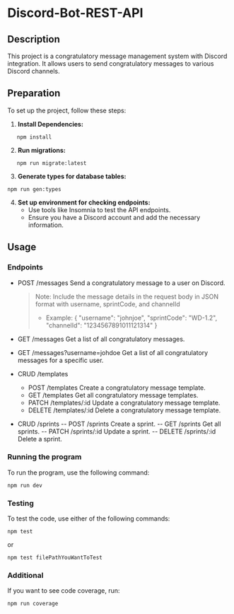# Discord-Bot-REST-API

## Description

This project is a congratulatory message management system with Discord integration. It allows users to send congratulatory messages to various Discord channels.

## Preparation

To set up the project, follow these steps:

1. **Install Dependencies:**

```
   npm install
```

2. **Run migrations:**

```
   npm run migrate:latest
```

3. **Generate types for database tables:**

```
npm run gen:types
```

4. **Set up environment for checking endpoints:**
   - Use tools like Insomnia to test the API endpoints.
   - Ensure you have a Discord account and add the necessary information.

## Usage

### Endpoints

- POST /messages
  Send a congratulatory message to a user on Discord.
  > Note: Include the message details in the request body in JSON format with username, sprintCode, and channelId
  >
  > - Example:
  >   {
  >   "username": "johnjoe",
  >   "sprintCode": "WD-1.2",
  >   "channelId": "1234567891011121314"
  >   }
- GET /messages
  Get a list of all congratulatory messages.

- GET /messages?username=johdoe
  Get a list of all congratulatory messages for a specific user.

- CRUD /templates

  - POST /templates
    Create a congratulatory message template.
  - GET /templates
    Get all congratulatory message templates.
  - PATCH /templates/:id
    Update a congratulatory message template.
  - DELETE /templates/:id
    Delete a congratulatory message template.

- CRUD /sprints
  -- POST /sprints
  Create a sprint.
  -- GET /sprints
  Get all sprints.
  -- PATCH /sprints/:id
  Update a sprint.
  -- DELETE /sprints/:id
  Delete a sprint.

### Running the program

To run the program, use the following command:

```
npm run dev
```

### Testing

To test the code, use either of the following commands:

```
npm test
```

or

```
npm test filePathYouWantToTest
```

### Additional

If you want to see code coverage, run:

```
npm run coverage
```
